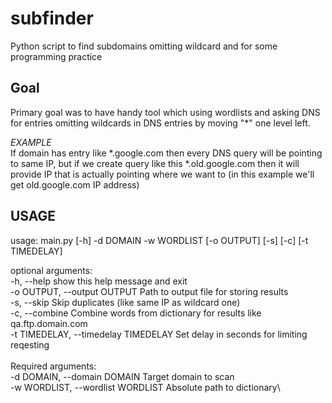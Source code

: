 # subfinder
Python script to find subdomains omitting wildcard and for some programming practice

## Goal
Primary goal was to have handy tool which using wordlists and asking DNS for entries omitting wildcards in DNS entries by moving "*" one level left.

*EXAMPLE*\
If domain has entry like *.google.com then every DNS query will be pointing to same IP, but if we create query like this *.old.google.com then it will provide IP that is actually pointing where we want to (in this example we'll get old.google.com IP address)

## USAGE

usage: main.py [-h] -d DOMAIN -w WORDLIST [-o OUTPUT] [-s] [-c] [-t TIMEDELAY]

optional arguments:\
  -h, --help            show this help message and exit\
  -o OUTPUT, --output OUTPUT       Path to output file for storing results\
  -s, --skip            Skip duplicates (like same IP as wildcard one)\
  -c, --combine         Combine words from dictionary for results like qa.ftp.domain.com\
  -t TIMEDELAY, --timedelay TIMEDELAY   Set delay in seconds for limiting reqesting\
\
Required arguments:\
  -d DOMAIN, --domain DOMAIN    Target domain to scan\
  -w WORDLIST, --wordlist WORDLIST  Absolute path to dictionary\